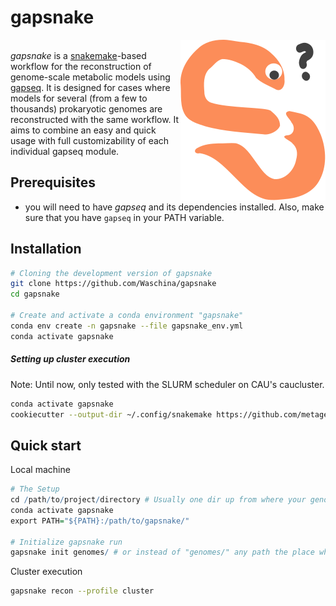 # gapsnake

<img src="images/gapsnake.svg" align="right" /> <br/>*gapsnake* is a <u>snakemake</u>-based workflow for the reconstruction of genome-scale metabolic models using <u>gapseq</u>. It is designed for cases where models for several (from a few to thousands) prokaryotic genomes are reconstructed with the same workflow. It aims to combine an easy and quick usage with full customizability of each individual gapseq module.



## Prerequisites

- you will need to have *gapseq* and its dependencies installed. Also, make sure that you have `gapseq` in your PATH variable.

## Installation

```sh
# Cloning the development version of gapsnake
git clone https://github.com/Waschina/gapsnake
cd gapsnake

# Create and activate a conda environment "gapsnake"
conda env create -n gapsnake --file gapsnake_env.yml
conda activate gapsnake
```

##### Setting up cluster execution

Note: Until now, only tested with the SLURM scheduler on CAU's caucluster.

```sh
conda activate gapsnake
cookiecutter --output-dir ~/.config/snakemake https://github.com/metagenome-atlas/clusterprofile.git
```



## Quick start

Local machine

```R
# The Setup
cd /path/to/project/directory # Usually one dir up from where your genomes are
conda activate gapsnake
export PATH="${PATH}:/path/to/gapsnake/"

# Initialize gapsnake run
gapsnake init genomes/ # or instead of "genomes/" any path the place where your genomes are


```



Cluster execution

```sh
gapsnake recon --profile cluster
```

